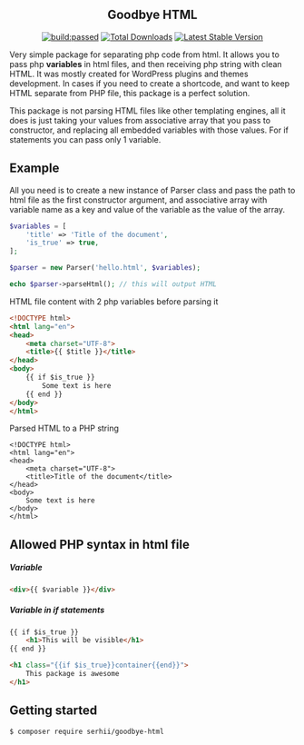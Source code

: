 <h2 align="center">Goodbye HTML</h2>

<p align="center">
    <a href="https://travis-ci.org/serhii/goodbye-html"><img src="https://travis-ci.org/SerhiiCho/goodbye-html.svg?branch=master" alt="build:passed"></a>
    <a href="https://packagist.org/packages/serhii/goodbye-html"><img src="https://poser.pugx.org/serhii/goodbye-html/d/total.svg" alt="Total Downloads"></a>
    <a href="https://packagist.org/packages/serhii/goodbye-html"><img src="https://poser.pugx.org/serhii/goodbye-html/v/stable.svg" alt="Latest Stable Version"></a>
</p>

Very simple package for separating php code from html. It allows you to pass php **variables** in html files, and then receiving php string with clean HTML. It was mostly created for WordPress plugins and themes development. In cases if you need to create a shortcode, and want to keep HTML separate from PHP file, this package is a perfect solution.

This package is not parsing HTML files like other templating engines, all it does is just taking your values from associative array that you pass to constructor, and replacing all embedded variables with those values. For if statements you can pass only 1 variable.

## Example
All you need is to create a new instance of Parser class and pass the path to html file as the first constructor argument, and associative array with variable name as a key and value of the variable as the value of the array.

```php
$variables = [
    'title' => 'Title of the document',
    'is_true' => true,
];

$parser = new Parser('hello.html', $variables);

echo $parser->parseHtml(); // this will output HTML
```

HTML file content with 2 php variables before parsing it
```html
<!DOCTYPE html>
<html lang="en">
<head>
    <meta charset="UTF-8">
    <title>{{ $title }}</title>
</head>
<body>
    {{ if $is_true }}
        Some text is here
    {{ end }}
</body>
</html>
```

Parsed HTML to a PHP string
```text
<!DOCTYPE html>
<html lang="en">
<head>
    <meta charset="UTF-8">
    <title>Title of the document</title>
</head>
<body>
    Some text is here
</body>
</html>
```

## Allowed PHP syntax in html file

##### Variable
```html
<div>{{ $variable }}</div>
```

##### Variable in if statements
```html
{{ if $is_true }}
    <h1>This will be visible</h1>
{{ end }}
```

```html
<h1 class="{{if $is_true}}container{{end}}">
    This package is awesome
</h1>
```

## Getting started
```bash
$ composer require serhii/goodbye-html
```
